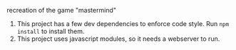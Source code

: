 recreation of the game "mastermind"

1. This project has a few dev dependencies to enforce code style. Run `npm install` to install them. 
2. This project uses javascript modules, so it needs a webserver to run.